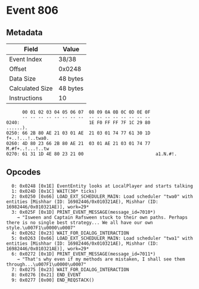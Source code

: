 # Event 806

## Metadata

| Field           | Value    |
|-----------------|----------|
| Event Index     | 38/38    |
| Offset          | 0x0248   |
| Data Size       | 48 bytes |
| Calculated Size | 48 bytes |
| Instructions    | 10       |

```
      00 01 02 03 04 05 06 07  08 09 0A 0B 0C 0D 0E 0F
      -- -- -- -- -- -- -- --  -- -- -- -- -- -- -- --
0240:                          1E F0 FF FF 7F 1C 29 80          ......).
0250: 66 2B 80 AE 21 03 01 AE  21 03 01 74 77 61 30 1D  f+..!...!..twa0.
0260: 4D 80 23 66 2B 80 AE 21  03 01 AE 21 03 01 74 77  M.#f+..!...!..tw
0270: 61 31 1D 4E 80 23 21 00                           a1.N.#!.        
```

## Opcodes

```
  0: 0x0248 [0x1E] EventEntity looks at LocalPlayer and starts talking
  1: 0x024D [0x1C] WAIT(30* ticks)
  2: 0x0250 [0x66] LOAD_EXT_SCHEDULER_MAIN: Load scheduler "twa0" with entities [Mishhar (ID: 16982446/0x010321AE), Mishhar (ID: 16982446/0x010321AE)], work=29*
  3: 0x025F [0x1D] PRINT_EVENT_MESSAGE(message_id=7010*)
    → "Isween and Captain Rafsween stuck to their own paths. Perhaps there is no single best strategy... We all have our own style.\u007F1\u0000\u0007"
  4: 0x0262 [0x23] WAIT_FOR_DIALOG_INTERACTION
  5: 0x0263 [0x66] LOAD_EXT_SCHEDULER_MAIN: Load scheduler "twa1" with entities [Mishhar (ID: 16982446/0x010321AE), Mishhar (ID: 16982446/0x010321AE)], work=29*
  6: 0x0272 [0x1D] PRINT_EVENT_MESSAGE(message_id=7011*)
    → "That's why even if my methods are mistaken, I shall see them through...\u007F1\u0000\u0007"
  7: 0x0275 [0x23] WAIT_FOR_DIALOG_INTERACTION
  8: 0x0276 [0x21] END_EVENT
  9: 0x0277 [0x00] END_REQSTACK()
```
